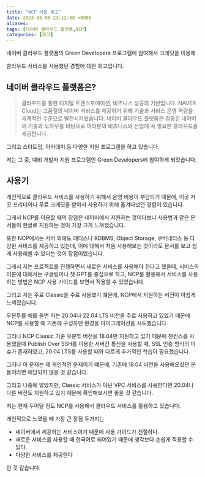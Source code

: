 ```yaml
---
title: "NCP 사용 회고"
date: 2023-06-06 23:12:00 +0900
aliases: 
tags: [네이버 클라우드 플랫폼,NCP]
categories: [회고]
---
```


네이버 클라우드 플랫폼의 Green Developers 프로그램에 참여해서 크레딧을 이용해 

클라우드 서비스를 사용했던 경험에 대한 회고입니다.

## 네이버 클라우드 플랫폼은?

> 클라우드를 통한 디지털 트랜스포메이션, 비즈니스 성공의 기반입니다.
NAVER Cloud는 고품질의 네이버 서비스를 제공하기 위해 기술과 서비스 운영 역량을 세계적인 수준으로 발전시켜왔습니다.
네이버 클라우드 플랫폼은 검증된 네이버의 기술과 노하우를 바탕으로 여러분의 비즈니스와 산업에 꼭 필요한 클라우드를 제공합니다.

그리고 스타트업, 아카데미 등 다양한 지원 프로그램을 하고 있습니다.

저는 그 중, 예비 개발자 지원 프로그램인 Green Developers에 참여하게 되었습니다.

## 사용기

개인적으로 클라우드 서비스를 사용하기 위해서 운영 비용이 부담되기 때문에, 이곳 저곳 프리티어나 무료 크레딧을 받아서 사용하기 위해 옮겨다녔던 경험이 있습니다.

그래서 NCP를 이용할 때의 장점은 네이버에서 지원하는 것이다보니 사용법과 같은 문서들이 한글로 지원하는 것이 가장 크게 느껴졌습니다.

또한 NCP에서는 서버 외에도 레디스나 RDBMS, Object Storage, 쿠버네티스 등 다양한 서비스를 제공하고 있는데, 이에 대해서 처음 사용해보는 것이라도 문서를 보고 쉽게 사용해볼 수 있다는 것이 장점이였습니다.

그래서 저는 프로젝트를 진행하면서 새로운 서비스를 사용해야 한다고 했을때, 서비스의 이론에 대해서는 구글링이나 챗 GPT를 중심으로 하고, NCP를 활용해서 서비스를 사용하는 방법은 NCP 사용 가이드를 보면서 적용할 수 있었습니다.

그리고 저는 주로 Classic을 주로 사용했기 떄문에, NCP에서 지원하는 버전이 아쉽게 느껴졌습니다.

우분투를 예를 들면 저는 20.04나 22.04 LTS 버전을 주로 사용하고 있었기 때문에 NCP를 사용할 때 기존에 구성하던 환경을 마이그레이션을 시도했습니다.

그러나 NCP Classic 기준 우분투 버전을 18.04만 지원하고 있기 때문에 젠킨스를 사용했을때 Publish Over SSH를 이용한 서버간 통신을 사용할 때, SSL 인증 방식의 이슈가 존재하였고, 20.04 LTS를 사용할 때와 다르게 추가적인 학습이 필요했습니다.

그러나 이 문제는 제 개인적인 문제이기 떄문에, 기존에 18.04 버전을 사용해오셨던 분들이라면 해당되지 않을 것 같습니다.

그리고 나중에 알았지만, Classic 서비스가 아닌 VPC 서비스를 사용한다면 20.04나 다른 버전도 지원하고 있기 때문에 확인해보시면 좋을 것 같습니다. 

저는 현재 두어달 정도 NCP를 사용해서 클라우드 서비스를 활용하고 있습니다.

개인적으로 느꼈을 때 가장 큰 장점 두가지는

- 네이버에서 제공하는 서비스이기 때문에 사용 가이드가 친절하다. 
- 새로운 서비스를 사용할 때 한국어로 되어있기 때문에 생각보다 손쉽게 적용할 수 있다.
- 다양한 서비스를 제공한다

인 것 같습니다.


















